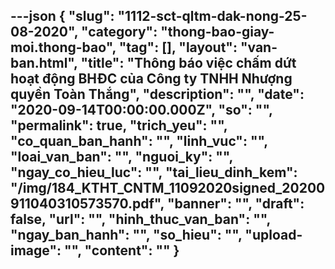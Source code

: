 ---json
{
    "slug": "1112-sct-qltm-dak-nong-25-08-2020",
    "category": "thong-bao-giay-moi.thong-bao",
    "tag": [],
    "layout": "van-ban.html",
    "title": "Thông báo việc chấm dứt hoạt động BHĐC của Công ty TNHH Nhượng quyền Toàn Thắng",
    "description": "",
    "date": "2020-09-14T00:00:00.000Z",
    "so": "",
    "permalink": true,
    "trich_yeu": "",
    "co_quan_ban_hanh": "",
    "linh_vuc": "",
    "loai_van_ban": "",
    "nguoi_ky": "",
    "ngay_co_hieu_luc": "",
    "tai_lieu_dinh_kem": "/img/184_KTHT_CNTM_11092020signed_20200911040310573570.pdf",
    "banner": "",
    "draft": false,
    "url": "",
    "hinh_thuc_van_ban": "",
    "ngay_ban_hanh": "",
    "so_hieu": "",
    "upload-image": "",
    "__content__": ""
}
---
